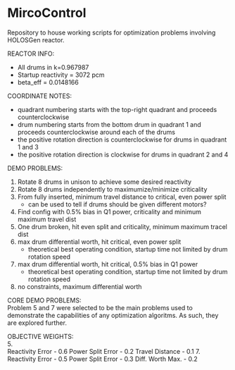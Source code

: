 # MircoControl

Repository to house working scripts for optimization problems involving 
HOLOSGen reactor.

REACTOR INFO:
* All drums in k=0.967987
* Startup reactivity = 3072 pcm
* beta_eff = 0.0148166

COORDINATE NOTES:
* quadrant numbering starts with the top-right quadrant and proceeds
counterclockwise
* drum numbering starts from the bottom drum in  quadrant 1 and
proceeds counterclockwise around each of the drums
* the positive rotation direction is counterclockwise for drums in quadrant 1 and 3
* the positive rotation direction is clockwise for drums in quadrant 2 and 4

DEMO PROBLEMS:
1. Rotate 8 drums in unison to achieve some desired reactivity
2. Rotate 8 drums independently to maximumize/minimize criticality
3. From fully inserted, minimum travel distance to critical, even power split
    * can be used to tell if drums should be given different motors?
4. Find config with 0.5% bias in Q1 power, criticality and minimum maximum travel dist
5. One drum broken, hit even split and criticality, minimum maximum tracel dist
6. max drum differential worth, hit critical, even power split
    * theoretical best operating condition, startup time not limited by drum rotation speed
7. max drum differential worth, hit critical, 0.5% bias in Q1 power
    * theoretical best operating condition, startup time not limited by drum rotation speed
8. no constraints, maximum differential worth

CORE DEMO PROBLEMS:\
Problem 5 and 7 were selected to be the main problems used to demonstrate the capabilities of any
optimization algoritms.
As such, they are explored further.

OBJECTIVE WEIGHTS:\
5. \
   Reactivity Error  - 0.6
   Power Split Error - 0.2
   Travel Distance   - 0.1
7. \
   Reactivity Error  - 0.5
   Power Split Error - 0.3
   Diff. Worth Max.  - 0.2


